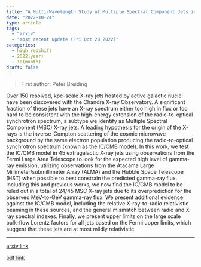 ```yaml
---
title: "A Multi-Wavelength Study of Multiple Spectral Component Jets in AGN: Testing the IC/CMB Model for the Large-Scale-Jet X-ray Emission"
date: "2022-10-24"
type: article
tags:
  - "arxiv"
  - "most recent update (Fri Oct 28 2022)"
categories:
  - high redshift
  - 2022(year)
  - 10(month)
draft: false
---
```


> First author: Peter Breiding

 Over 150 resolved, kpc-scale X-ray jets hosted by active galactic nuclei have
been discovered with the Chandra X-ray Observatory. A significant fraction of
these jets have an X-ray spectrum either too high in flux or too hard to be
consistent with the high-energy extension of the radio-to-optical synchrotron
spectrum, a subtype we identify as Multiple Spectral Component (MSC) X-ray
jets. A leading hypothesis for the origin of the X-rays is the inverse-Compton
scattering of the cosmic microwave background by the same electron population
producing the radio-to-optical synchrotron spectrum (known as the IC/CMB
model). In this work, we test the IC/CMB model in 45 extragalactic X-ray jets
using observations from the Fermi Large Area Telescope to look for the expected
high level of gamma-ray emission, utilizing observations from the Atacama Large
Millimeter/submillimeter Array (ALMA) and the Hubble Space Telescope (HST) when
possible to best constrain the predicted gamma-ray flux. Including this and
previous works, we now find the IC/CMB model to be ruled out in a total of
24/45 MSC X-ray jets due to its overprediction for the observed MeV-to-GeV
gamma-ray flux. We present additional evidence against the IC/CMB model,
including the relative X-ray-to-radio relativistic beaming in these sources,
and the general mismatch between radio and X-ray spectral indexes. Finally, we
present upper limits on the large scale bulk-flow Lorentz factors for all jets
based on the Fermi upper limits, which suggest that these jets are at most
mildly relativistic.

---
[arxiv link](http://arxiv.org/abs/2210.13104v1)

[pdf link](http://arxiv.org/pdf/2210.13104v1)